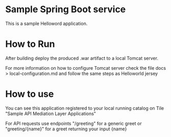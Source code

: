# Sample Spring Boot service

This is a sample Helloword application. 

# How to Run 

After building deploy the produced .war artifact to a local Tomcat server. 

For more information on how to configure Tomcat server check the file docs > local-configuration.md and follow the same steps as Helloworld jersey 

# How to use

You can see this application registered to your local running catalog on Tile "Sample API Mediation Layer Applications"

For API requests use endpoints "/greeting" for a generic greet or "greeting/{name}" for a greet returning your input {name}
